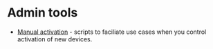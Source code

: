 # Admin tools

* [Manual activation](/manual-activation) - scripts to faciliate use cases when you control activation of new devices.
